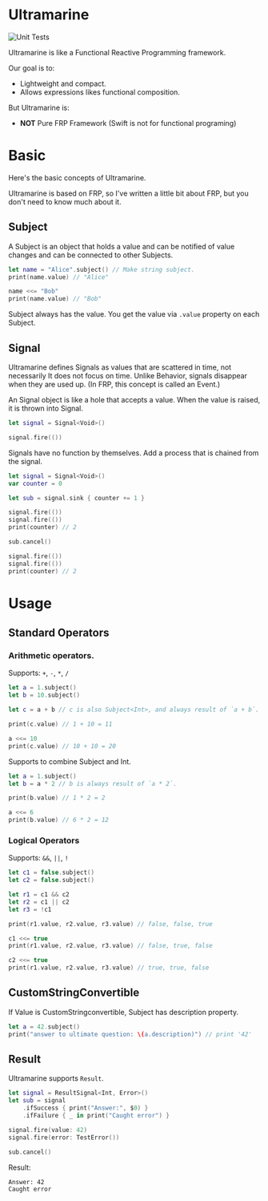 # Ultramarine

![Unit Tests](https://github.com/niaeashes/ultramarine/workflows/Unit%20Tests/badge.svg)

Ultramarine is like a Functional Reactive Programming framework.

Our goal is to:

- Lightweight and compact.
- Allows expressions likes functional composition.

But Ultramarine is:

- **NOT** Pure FRP Framework (Swift is not for functional programing)

# Basic

Here's the basic concepts of Ultramarine.

Ultramarine is based on FRP, so I've written a little bit about FRP, but you don't need to know much about it.

## Subject

A Subject is an object that holds a value and can be notified of value changes and can be connected to other Subjects.

```swift
let name = "Alice".subject() // Make string subject.
print(name.value) // "Alice"

name <<= "Bob"
print(name.value) // "Bob"
```

Subject always has the value. You get the value via `.value` property on each Subject.

## Signal

Ultramarine defines Signals as values that are scattered in time, not necessarily It does not focus on time.
Unlike Behavior, signals disappear when they are used up.
(In FRP, this concept is called an Event.)

An Signal object is like a hole that accepts a value. When the value is raised, it is thrown into Signal.

```swift
let signal = Signal<Void>()

signal.fire(())
```

Signals have no function by themselves. Add a process that is chained from the signal.

```swift
let signal = Signal<Void>()
var counter = 0

let sub = signal.sink { counter += 1 }

signal.fire(())
signal.fire(())
print(counter) // 2

sub.cancel()

signal.fire(())
signal.fire(())
print(counter) // 2
```

# Usage

## Standard Operators

### Arithmetic operators.

Supports: `+`, `-`, `*`, `/`

```swift
let a = 1.subject()
let b = 10.subject()

let c = a + b // c is also Subject<Int>, and always result of `a + b`.

print(c.value) // 1 + 10 = 11

a <<= 10
print(c.value) // 10 + 10 = 20
```

Supports to combine Subject<Int> and Int.

```swift
let a = 1.subject()
let b = a * 2 // b is always result of `a * 2`.

print(b.value) // 1 * 2 = 2

a <<= 6
print(b.value) // 6 * 2 = 12
```

### Logical Operators

Supports: `&&`, `||`, `!`

```swift
let c1 = false.subject()
let c2 = false.subject()

let r1 = c1 && c2
let r2 = c1 || c2
let r3 = !c1

print(r1.value, r2.value, r3.value) // false, false, true

c1 <<= true
print(r1.value, r2.value, r3.value) // false, true, false

c2 <<= true
print(r1.value, r2.value, r3.value) // true, true, false
```

## CustomStringConvertible

If Value is CustomStringconvertible, Subject<Value> has description property.

```swift
let a = 42.subject()
print("answer to ultimate question: \(a.description)") // print '42'
```

## Result

Ultramarine supports `Result`.

```swift
let signal = ResultSignal<Int, Error>()
let sub = signal
    .ifSuccess { print("Answer:", $0) }
    .ifFailure { _ in print("Caught error") }

signal.fire(value: 42)
signal.fire(error: TestError())

sub.cancel()
```

Result:

```
Answer: 42
Caught error
```
